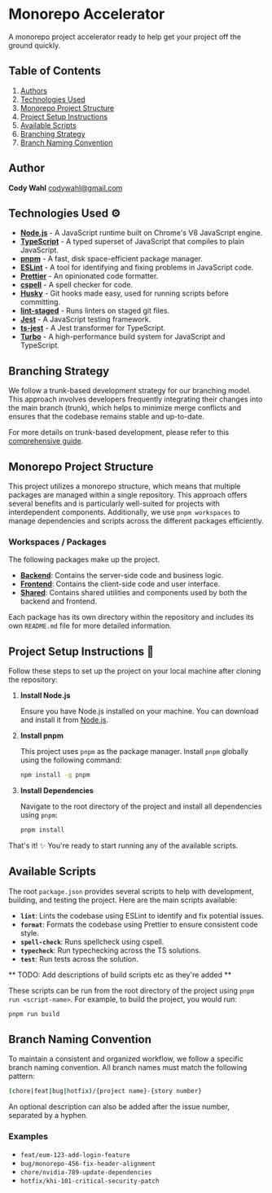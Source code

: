 # Monorepo Accelerator

A monorepo project accelerator ready to help get your project off the ground quickly.

## Table of Contents

1. [Authors](#authors)
2. [Technologies Used](#technologies-used-⚙️)
3. [Monorepo Project Structure](#monorepo-project-structure)
4. [Project Setup Instructions](#project-setup-instructions-🚀)
5. [Available Scripts](#available-scripts)
6. [Branching Strategy](#branching-strategy)
7. [Branch Naming Convention](#branch-naming-convention)

## Author

**Cody Wahl** codywahl@gmail.com

## Technologies Used ⚙️

- **[Node.js](https://nodejs.org/)** - A JavaScript runtime built on Chrome's V8 JavaScript engine.
- **[TypeScript](https://www.typescriptlang.org/)** - A typed superset of JavaScript that compiles to plain JavaScript.
- **[pnpm](https://pnpm.io/)** - A fast, disk space-efficient package manager.
- **[ESLint](https://eslint.org/)** - A tool for identifying and fixing problems in JavaScript code.
- **[Prettier](https://prettier.io/)** - An opinionated code formatter.
- **[cspell](https://github.com/streetsidesoftware/cspell)** - A spell checker for code.
- **[Husky](https://typicode.github.io/husky/)** - Git hooks made easy, used for running scripts before committing.
- **[lint-staged](https://github.com/okonet/lint-staged)** - Runs linters on staged git files.
- **[Jest](https://jestjs.io/)** - A JavaScript testing framework.
- **[ts-jest](https://kulshekhar.github.io/ts-jest/)** - A Jest transformer for TypeScript.
- **[Turbo](https://turbo.build/)** - A high-performance build system for JavaScript and TypeScript.

## Branching Strategy

We follow a trunk-based development strategy for our branching model. This approach involves developers frequently integrating their changes into the main branch (trunk), which helps to minimize merge conflicts and ensures that the codebase remains stable and up-to-date.

For more details on trunk-based development, please refer to this [comprehensive guide](https://trunkbaseddevelopment.com/).

## Monorepo Project Structure

This project utilizes a monorepo structure, which means that multiple packages are managed within a single repository. This approach offers several benefits and is particularly well-suited for projects with interdependent components. Additionally, we use `pnpm workspaces` to manage dependencies and scripts across the different packages efficiently.

### Workspaces / Packages

The following packages make up the project.

- **[Backend](packages/backend/README.md)**: Contains the server-side code and business logic.
- **[Frontend](packages/frontend/README.md)**: Contains the client-side code and user interface.
- **[Shared](packages/shared/README.md)**: Contains shared utilities and components used by both the backend and frontend.

Each package has its own directory within the repository and includes its own `README.md` file for more detailed information.

## Project Setup Instructions 🚀

Follow these steps to set up the project on your local machine after cloning the repository:

1. **Install Node.js**

   Ensure you have Node.js installed on your machine. You can download and install it from [Node.js](https://nodejs.org/).

2. **Install pnpm**

   This project uses `pnpm` as the package manager. Install `pnpm` globally using the following command:

   ```sh
   npm install -g pnpm
   ```

3. **Install Dependencies**

   Navigate to the root directory of the project and install all dependencies using `pnpm`:

   ```sh
   pnpm install
   ```

That's it! ✨ You're ready to start running any of the available scripts.

## Available Scripts

The root `package.json` provides several scripts to help with development, building, and testing the project. Here are the main scripts available:

- **`lint`**: Lints the codebase using ESLint to identify and fix potential issues.
- **`format`**: Formats the codebase using Prettier to ensure consistent code style.
- **`spell-check`**: Runs spellcheck using cspell.
- **`typecheck`**: Run typechecking across the TS solutions.
- **`test`**: Run tests across the solution.

** TODO: Add descriptions of build scripts etc as they're added **

These scripts can be run from the root directory of the project using `pnpm run <script-name>`. For example, to build the project, you would run:

```sh
pnpm run build
```

## Branch Naming Convention

To maintain a consistent and organized workflow, we follow a specific branch naming convention. All branch names must match the following pattern:

```sh
(chore|feat|bug|hotfix)/{project name}-{story number}
```

An optional description can also be added after the issue number, separated by a hyphen.

### Examples

- `feat/eum-123-add-login-feature`
- `bug/monorepo-456-fix-header-alignment`
- `chore/nvidia-789-update-dependencies`
- `hotfix/khi-101-critical-security-patch`
